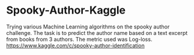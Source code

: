 # Spooky-Author-Kaggle
Trying various Machine Learning algorithms on the spooky author challenge. The task is to predict the author name based on a text excerpt from books from 3 authors. The metric used was Log-loss. https://www.kaggle.com/c/spooky-author-identification
